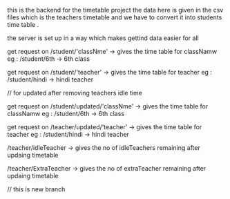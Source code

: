 this is the backend for the timetable project 
the data here is given in the csv files which is the teachers timetable and we have to convert it into students time table .

the server is set up in a way which makes gettind data easier for all 

get request on
/student/'classNme' -> gives the time table for classNamw
eg : /student/6th -> 6th class

get request on
/student/'teacher' -> gives the time table for teacher
eg : /student/hindi -> hindi teacher


 // for updated after removing teachers idle time
 
get request on
/student/updated/'classNme' -> gives the time table for classNamw
eg : /student/6th -> 6th class

get request on
/teacher/updated/'teacher' -> gives the time table for teacher
eg : /student/hindi -> hindi teacher


/teacher/idleTeacher -> gives the no of idleTeachers remaining after updaing timetable


/teacher/ExtraTeacher -> gives the no of extraTeacher remaining after updaing timetable

// this is new branch

